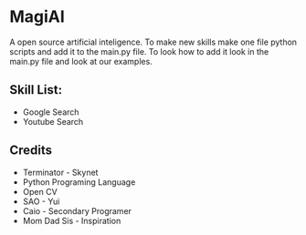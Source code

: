 # MagiAI
A open source artificial inteligence. To make new skills make one file python scripts and add it to the main.py file. To look how to add it look in the main.py file and look at our examples.
## Skill List:
  - Google Search
  - Youtube Search
## Credits
  - Terminator - Skynet
  - Python Programing Language
  - Open CV
  - SAO - Yui
  - Caio - Secondary Programer
  - Mom Dad Sis - Inspiration
